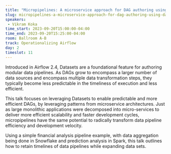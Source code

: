 ```yaml
---
title: "Micropipelines: A microservice approach for DAG authoring using datasets"
slug: micropipelines-a-microservice-approach-for-dag-authoring-using-datasets
speakers:
 - Vikram Koka
time_start: 2023-09-20T15:00:00-04:00
time_end: 2023-09-20T15:25:00-04:00
room: Ballroom A-B
track: Operationalizing Airflow
day: 2
timeslot: 11
---
```


Introduced in Airflow 2.4, Datasets are a foundational feature for authoring modular data pipelines. As DAGs grow to encompass a larger number of data sources and encompass multiple data transformation steps, they typically become less predictable in the timeliness of execution and less efficient. 
 
 
 
 This talk focuses on leveraging Datasets to enable predictable and more efficient DAGs, by leveraging patterns from microservice architectures. Just as large monolithic applications were decomposed into micro-services to deliver more efficient scalability and faster development cycles, micropipelines have the same potential to radically transform data pipeline efficiency and development velocity. 
 
 
 
 Using a simple financial analysis pipeline example, with data aggregation being done in Snowflake and prediction analysis in Spark, this talk outlines how to retain timelines of data pipelines while expanding data sets.
